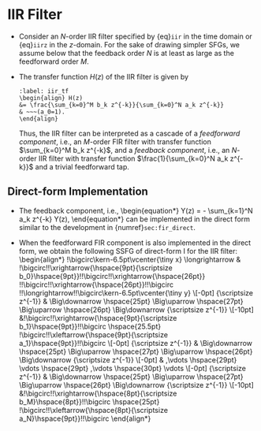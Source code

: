 # IIR Filter
* Consider an $N$-order IIR filter specified by {eq}`iir` in the time
domain or {eq}`iirz` in the $z$-domain. For the sake of drawing
simpler SFGs, we assume below that the feedback order $N$ is at least
as large as the feedforward order $M$.

* The transfer function $H(z)$ of the IIR filter is given by 
  ```{math}
  :label: iir_tf 
  \begin{align} H(z) 
  &= \frac{\sum_{k=0}^M b_k z^{-k}}{\sum_{k=0}^N a_k z^{-k}}
  & ~~~(a_0=1).
  \end{align} 
  ```
  Thus, the IIR filter can be interpreted as a cascade of a
  *feedforward component*, i.e., an $M$-order FIR filter with transfer
  function $\sum_{k=0}^M b_k z^{-k}$, and a *feedback component*,
  i.e., an $N$-order IIR filter with transfer function
  $\frac{1}{\sum_{k=0}^N a_k z^{-k}}$ and a trivial feedforward tap.

## Direct-form Implementation
* The feedback component, i.e.,
  \begin{equation*} 
  Y(z) = - \sum_{k=1}^N a_k z^{-k} Y(z), 
  \end{equation*} 
  can be implemented in the direct form similar to the development in
  {numref}`sec:fir_direct`.
  
* When the feedforward FIR component is also implemented in the direct
  form, we obtain the following SSFG of direct-form I for the IIR
  filter:
   \begin{align*}
    \!\bigcirc\kern-6.5pt\vcenter{\tiny x} \longrightarrow
    &
    \!\bigcirc\!\!\xrightarrow{\hspace{9pt}{\scriptsize
    b_0}\hspace{9pt}}\!\!\bigcirc\!\!\xrightarrow{\hspace{26pt}}
    \!\!\bigcirc\!\!\xrightarrow{\hspace{26pt}}\!\!\bigcirc
    \!\!\longrightarrow\!\!\bigcirc\kern-6.5pt\vcenter{\tiny y}
    \\[-0pt]
    {\scriptsize z^{-1}} & \Big\downarrow  \hspace{25pt}
    \Big\uparrow \hspace{27pt}
    \Big\uparrow  \hspace{26pt}
    \Big\downarrow  {\scriptsize z^{-1}}
    \\[-10pt]
     &\!\bigcirc\!\!\xrightarrow{\hspace{9pt}{\scriptsize
    b_1}\hspace{9pt}}\!\!\bigcirc \hspace{25.5pt}
    \!\bigcirc\!\!\xleftarrow{\hspace{9pt}{\scriptsize
    a_1}\hspace{9pt}}\!\!\bigcirc
    \\[-0pt]
     {\scriptsize z^{-1}} & \Big\downarrow  \hspace{25pt}
    \Big\uparrow \hspace{27pt}
    \Big\uparrow  \hspace{26pt}
    \Big\downarrow  {\scriptsize z^{-1}}
    \\[-0pt]
    & \,\vdots \hspace{29pt} \vdots  \hspace{29pt}
    \,\vdots \hspace{30pt} \vdots 
    \\[-0pt]
    {\scriptsize z^{-1}} & \Big\downarrow  \hspace{25pt}
    \Big\uparrow \hspace{27pt}
    \Big\uparrow  \hspace{26pt}
    \Big\downarrow  {\scriptsize z^{-1}}
    \\[-10pt]
     &\!\bigcirc\!\!\xrightarrow{\hspace{8pt}{\scriptsize
    b_M}\hspace{8pt}}\!\!\bigcirc \hspace{25pt}
    \!\bigcirc\!\!\xleftarrow{\hspace{8pt}{\scriptsize
    a_N}\hspace{9pt}}\!\!\bigcirc
   \end{align*}
 
  

